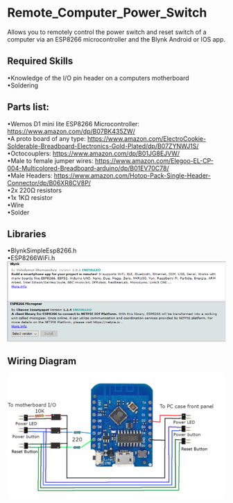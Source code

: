 # Remote_Computer_Power_Switch
 Allows you to remotely control the power switch and reset switch of a computer via an ESP8266 microcontroller and the Blynk Android or IOS app.

## Required Skills
 •Knowledge of the I/O pin header on a computers motherboard<br/>
 •Soldering
## Parts list:
 •Wemos D1 mini lite ESP8266 Microcontroller: https://www.amazon.com/dp/B07BK435ZW/<br/>
 •A proto board of any type: https://www.amazon.com/ElectroCookie-Solderable-Breadboard-Electronics-Gold-Plated/dp/B07ZYNWJ1S/<br/>
 •Octocouplers: https://www.amazon.com/dp/B01JG8EJVW/<br/>
 •Male to female jumper wires: https://www.amazon.com/Elegoo-EL-CP-004-Multicolored-Breadboard-arduino/dp/B01EV70C78/<br/>
 •Male Headers: https://www.amazon.com/Hotop-Pack-Single-Header-Connector/dp/B06XR8CV8P/<br/>
 •2x 220Ω resistors<br/>
 •1x 1KΩ resistor<br/>
 •Wire<br/>
 •Solder
 
 ## Libraries
  •BlynkSimpleEsp8266.h<br/>
  •ESP8266WiFi.h<br/>
  ![alt_text](https://github.com/MordeKyle/Remote_Computer_Power_Switch/blob/main/Libraries_to_install.png?raw=true)
  
 ## Wiring Diagram
  ![alt text](https://github.com/MordeKyle/Remote_Computer_Power_Switch/blob/main/Remote%20Circuit.png?raw=true)
